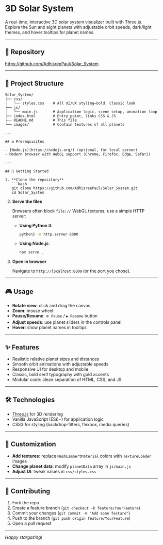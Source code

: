 # 3D Solar System

A real-time, interactive 3D solar system visualizer built with Three.js. Explore the Sun and eight planets with adjustable orbit speeds, dark/light themes, and hover tooltips for planet names.

---

## 🔗 Repository

https://github.com/AdhisreePaul/Solar_System

---

## 📂 Project Structure

```
Solar_System/
├── css/
│   └── styles.css    # All UI/UX styling—bold, classic look
├── js/
│   └── main.js       # Application logic, scene setup, animation loop
├── index.html        # Entry point, links CSS & JS
├── README.md         # This file
└── images/           # Contain textures of all planets

---

## ⚙️ Prerequisites

- [Node.js](https://nodejs.org/) (optional, for local server)
- Modern browser with WebGL support (Chrome, Firefox, Edge, Safari)

---

## 🚀 Getting Started

1. **Clone the repository**
   ```bash
   git clone https://github.com/AdhisreePaul/Solar_System.git
   cd Solar_System
   ```

2. **Serve the files**

   Browsers often block `file://` WebGL textures; use a simple HTTP server:

   - **Using Python 3**:
     ```bash
     python3 -m http.server 8000
     ```

   - **Using Node.js**:
     ```bash
     npx serve .
     ```

3. **Open in browser**

   Navigate to `http://localhost:8000` (or the port you chose).

---

## 🎮 Usage

- **Rotate view**: click and drag the canvas
- **Zoom**: mouse wheel
- **Pause/Resume**: `⏸️ Pause` / `▶️ Resume` button
- **Adjust speeds**: use planet sliders in the controls panel
- **Hover**: show planet names in tooltips

---

## ✨ Features

- Realistic relative planet sizes and distances
- Smooth orbit animations with adjustable speeds
- Responsive UI for desktop and mobile
- Classic, bold serif typography with gold accents
- Modular code: clean separation of HTML, CSS, and JS

---

## 🛠️ Technologies

- [Three.js](https://threejs.org/) for 3D rendering
- Vanilla JavaScript (ES6+) for application logic
- CSS3 for styling (backdrop-filters, flexbox, media queries)

---

## 📐 Customization

- **Add textures**: replace `MeshLambertMaterial` colors with `TextureLoader` images
- **Change planet data**: modify `planetData` array in `js/main.js`
- **Adjust UI**: tweak values in `css/styles.css`

---

## 🤝 Contributing

1. Fork the repo
2. Create a feature branch (`git checkout -b feature/YourFeature`)
3. Commit your changes (`git commit -m "Add some feature"`)
4. Push to the branch (`git push origin feature/YourFeature`)
5. Open a pull request

---

*Happy stargazing!*
